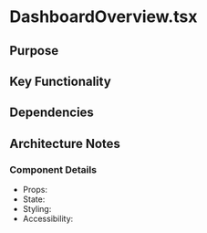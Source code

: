 # DashboardOverview.tsx

## Purpose

## Key Functionality

## Dependencies

## Architecture Notes

### Component Details
- Props: 
- State: 
- Styling: 
- Accessibility: 

